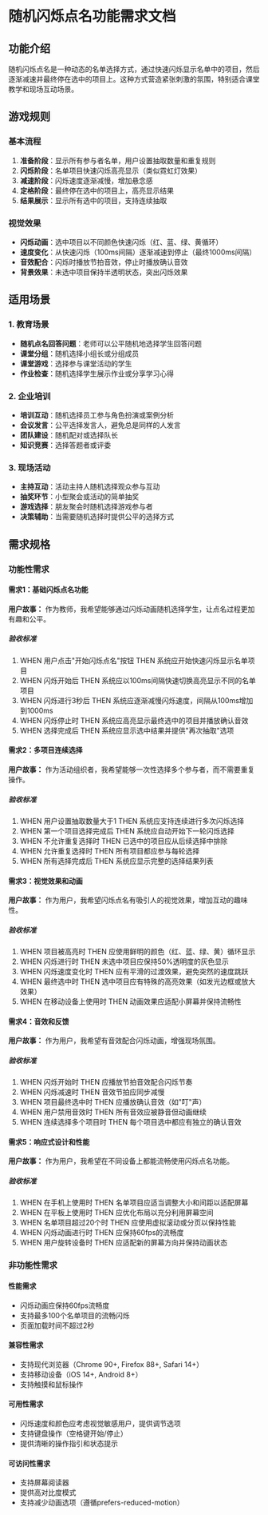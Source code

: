 # 随机闪烁点名功能需求文档

## 功能介绍

随机闪烁点名是一种动态的名单选择方式，通过快速闪烁显示名单中的项目，然后逐渐减速并最终停在选中的项目上。这种方式营造紧张刺激的氛围，特别适合课堂教学和现场互动场景。

## 游戏规则

### 基本流程
1. **准备阶段**：显示所有参与者名单，用户设置抽取数量和重复规则
2. **闪烁阶段**：名单项目快速闪烁高亮显示（类似霓虹灯效果）
3. **减速阶段**：闪烁速度逐渐减慢，增加悬念感
4. **定格阶段**：最终停在选中的项目上，高亮显示结果
5. **结果展示**：显示所有选中的项目，支持连续抽取

### 视觉效果
- **闪烁动画**：选中项目以不同颜色快速闪烁（红、蓝、绿、黄循环）
- **速度变化**：从快速闪烁（100ms间隔）逐渐减速到停止（最终1000ms间隔）
- **音效配合**：闪烁时播放节拍音效，停止时播放确认音效
- **背景效果**：未选中项目保持半透明状态，突出闪烁效果

## 适用场景

### 1. 教育场景
- **随机点名回答问题**：老师可以公平随机地选择学生回答问题
- **课堂分组**：随机选择小组长或分组成员
- **课堂游戏**：选择参与课堂活动的学生
- **作业检查**：随机选择学生展示作业或分享学习心得

### 2. 企业培训
- **培训互动**：随机选择员工参与角色扮演或案例分析
- **会议发言**：公平选择发言人，避免总是同样的人发言
- **团队建设**：随机配对或选择队长
- **知识竞赛**：选择答题者或评委

### 3. 现场活动
- **主持互动**：活动主持人随机选择观众参与互动
- **抽奖环节**：小型聚会或活动的简单抽奖
- **游戏选择**：朋友聚会时随机选择游戏参与者
- **决策辅助**：当需要随机选择时提供公平的选择方式

## 需求规格

### 功能性需求

#### 需求1：基础闪烁点名功能

**用户故事：** 作为教师，我希望能够通过闪烁动画随机选择学生，让点名过程更加有趣和公平。

##### 验收标准
1. WHEN 用户点击"开始闪烁点名"按钮 THEN 系统应开始快速闪烁显示名单项目
2. WHEN 闪烁开始后 THEN 系统应以100ms间隔快速切换高亮显示不同的名单项目
3. WHEN 闪烁进行3秒后 THEN 系统应逐渐减慢闪烁速度，间隔从100ms增加到1000ms
4. WHEN 闪烁停止时 THEN 系统应高亮显示最终选中的项目并播放确认音效
5. WHEN 选择完成后 THEN 系统应显示选中结果并提供"再次抽取"选项

#### 需求2：多项目连续选择

**用户故事：** 作为活动组织者，我希望能够一次性选择多个参与者，而不需要重复操作。

##### 验收标准
1. WHEN 用户设置抽取数量大于1 THEN 系统应支持连续进行多次闪烁选择
2. WHEN 第一个项目选择完成后 THEN 系统应自动开始下一轮闪烁选择
3. WHEN 不允许重复选择时 THEN 已选中的项目应从后续选择中排除
4. WHEN 允许重复选择时 THEN 所有项目都应参与每轮选择
5. WHEN 所有选择完成后 THEN 系统应显示完整的选择结果列表

#### 需求3：视觉效果和动画

**用户故事：** 作为用户，我希望闪烁点名有吸引人的视觉效果，增加互动的趣味性。

##### 验收标准
1. WHEN 项目被高亮时 THEN 应使用鲜明的颜色（红、蓝、绿、黄）循环显示
2. WHEN 闪烁进行时 THEN 未选中项目应保持50%透明度的灰色显示
3. WHEN 闪烁速度变化时 THEN 应有平滑的过渡效果，避免突然的速度跳跃
4. WHEN 最终选中时 THEN 选中项目应有特殊的高亮效果（如发光边框或放大效果）
5. WHEN 在移动设备上使用时 THEN 动画效果应适配小屏幕并保持流畅性

#### 需求4：音效和反馈

**用户故事：** 作为用户，我希望有音效配合闪烁动画，增强现场氛围。

##### 验收标准
1. WHEN 闪烁开始时 THEN 应播放节拍音效配合闪烁节奏
2. WHEN 闪烁减速时 THEN 音效节拍应同步减慢
3. WHEN 项目最终选中时 THEN 应播放确认音效（如"叮"声）
4. WHEN 用户禁用音效时 THEN 所有音效应被静音但动画继续
5. WHEN 连续选择多个项目时 THEN 每个项目选中都应有独立的确认音效

#### 需求5：响应式设计和性能

**用户故事：** 作为用户，我希望在不同设备上都能流畅使用闪烁点名功能。

##### 验收标准
1. WHEN 在手机上使用时 THEN 名单项目应适当调整大小和间距以适配屏幕
2. WHEN 在平板上使用时 THEN 应优化布局以充分利用屏幕空间
3. WHEN 名单项目超过20个时 THEN 应使用虚拟滚动或分页以保持性能
4. WHEN 闪烁动画进行时 THEN 应保持60fps的流畅度
5. WHEN 用户旋转设备时 THEN 应适配新的屏幕方向并保持动画状态

### 非功能性需求

#### 性能需求
- 闪烁动画应保持60fps流畅度
- 支持最多100个名单项目的流畅闪烁
- 页面加载时间不超过2秒

#### 兼容性需求
- 支持现代浏览器（Chrome 90+, Firefox 88+, Safari 14+）
- 支持移动设备（iOS 14+, Android 8+）
- 支持触摸和鼠标操作

#### 可用性需求
- 闪烁速度和颜色应考虑视觉敏感用户，提供调节选项
- 支持键盘操作（空格键开始/停止）
- 提供清晰的操作指引和状态提示

#### 可访问性需求
- 支持屏幕阅读器
- 提供高对比度模式
- 支持减少动画选项（遵循prefers-reduced-motion）